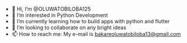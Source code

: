 - 👋 Hi, I’m @OLUWATOBILOBA125
- 👀 I’m interested in Python Development 
- 🌱 I’m currently learning how to build apps with python and flutter
- 💞️ I’m looking to collaborate on any bright ideas
- 📫 How to reach me: My e-mail is bakareoluwatobiloba13@gmail.com


